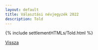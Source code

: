 ```yaml
---
layout: default
title: Választási névjegyzék 2022
description: Told
---
```


{% include settlementHTMLs/Told.html %}

[Vissza](../)